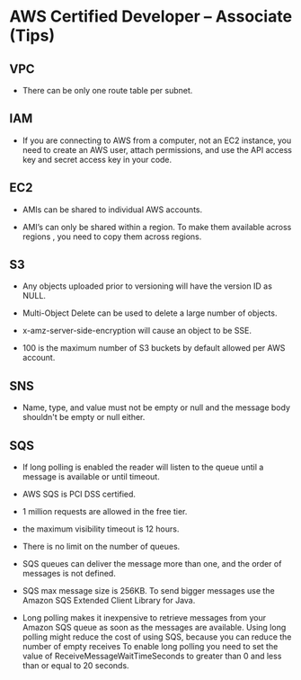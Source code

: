 # AWS Certified Developer – Associate (Tips)

## VPC

- There can be only one route table per subnet.

## IAM

- If you are connecting to AWS from a computer, not an EC2 instance, you need to create an AWS user, attach permissions, and use the API access key and secret access key in your code. 

## EC2

- AMIs can be shared to individual AWS accounts.

- AMI’s can only be shared within a region. To make them available across regions , you need to copy them across regions.


## S3

- Any objects uploaded prior to versioning will have the version ID as NULL.

- Multi-Object Delete can be used to delete a large number of objects.

- x-amz-server-side-encryption will cause an object to be SSE.

- 100 is the maximum number of S3 buckets by default allowed per AWS account.

## SNS

- Name, type, and value must not be empty or null and the message body shouldn't be empty or null either.

## SQS

- If long polling is enabled the reader will listen to the queue until a message is available or until timeout.

- AWS SQS is PCI DSS certified.

- 1 million requests are allowed in the free tier.

- the maximum visibility timeout is 12 hours.

- There is no limit on the number of queues.

- SQS queues can deliver the message more than one, and the order of messages is not defined.

- SQS max message size is 256KB. To send bigger messages use the Amazon SQS Extended Client Library for Java.

- Long polling makes it inexpensive to retrieve messages from your Amazon SQS queue as soon as the messages are available. Using long polling might reduce the cost of using SQS, because you can reduce the number of empty receives To enable long polling you need to set the value of ReceiveMessageWaitTimeSeconds to greater than 0 and less than or equal to 20 seconds.
